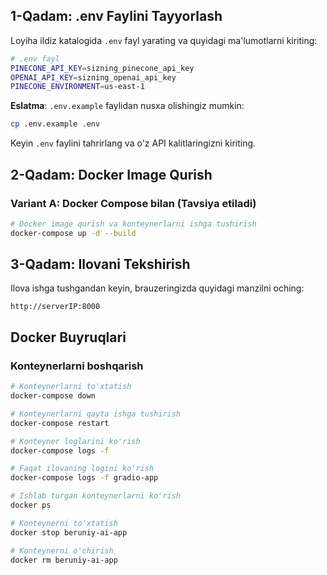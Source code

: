 ## 1-Qadam: .env Faylini Tayyorlash

Loyiha ildiz katalogida `.env` fayl yarating va quyidagi ma'lumotlarni kiriting:

```bash
# .env fayl
PINECONE_API_KEY=sizning_pinecone_api_key
OPENAI_API_KEY=sizning_openai_api_key
PINECONE_ENVIRONMENT=us-east-1
```

**Eslatma**: `.env.example` faylidan nusxa olishingiz mumkin:

```bash
cp .env.example .env
```

Keyin `.env` faylini tahrirlang va o'z API kalitlaringizni kiriting.

## 2-Qadam: Docker Image Qurish
### Variant A: Docker Compose bilan (Tavsiya etiladi)

```bash
# Docker image qurish va konteynerlarni ishga tushirish
docker-compose up -d --build
```

## 3-Qadam: Ilovani Tekshirish

Ilova ishga tushgandan keyin, brauzeringizda quyidagi manzilni oching:

```
http://serverIP:8000
```

## Docker Buyruqlari

### Konteynerlarni boshqarish

```bash
# Konteynerlarni to'xtatish
docker-compose down

# Konteynerlarni qayta ishga tushirish
docker-compose restart

# Konteyner loglarini ko'rish
docker-compose logs -f

# Faqat ilovaning logini ko'rish
docker-compose logs -f gradio-app

# Ishlab turgan konteynerlarni ko'rish
docker ps

# Konteynerni to'xtatish
docker stop beruniy-ai-app

# Konteynerni o'chirish
docker rm beruniy-ai-app
```